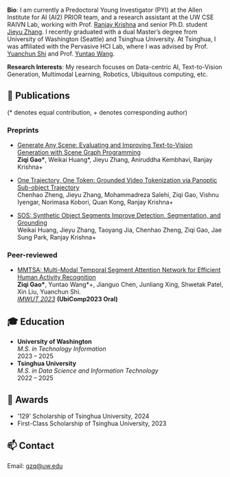 **Bio**: I am currently a Predoctoral Young Investigator (PYI) at the Allen Institute for AI (AI2) PRIOR team, and a research assistant at the UW CSE RAIVN Lab, working with Prof. [Ranjay Krishna](http://www.ranjaykrishna.com/index.html) and senior Ph.D. student [Jieyu Zhang](https://jieyuz2.github.io/). I recently graduated with a dual Master’s degree from University of Washington (Seattle) and Tsinghua University. At Tsinghua, I was affiliated with the Pervasive HCI Lab, where I was advised by Prof. [Yuanchun Shi](https://www.cs.tsinghua.edu.cn/csen/info/1306/4332.htm) and Prof. [Yuntao Wang](https://pi.cs.tsinghua.edu.cn/lab/people/YuntaoWang/en/). 

<!-- I am a predoctoral young investigator in AI2. third-year dual-degree Master’s student pursuing an MS in Technology Innovation at the University of Washington (Seattle) and an MS in Engineering (Data Science & IT) at Tsinghua University. At Tsinghua, I am affiliated with the Pervasive HCI Lab, where I am advised by Prof. [Yuanchun Shi](https://www.cs.tsinghua.edu.cn/csen/info/1306/4332.htm) and Prof. [Yuntao Wang](https://pi.cs.tsinghua.edu.cn/lab/people/YuntaoWang/en/). Concurrently, I am a research assistant at the UW CSE RAIVN Lab, under the supervision of Prof. [Ranjay Krishna](http://www.ranjaykrishna.com/index.html) and senior Ph.D. student [Jieyu Zhang](https://jieyuz2.github.io/).  -->

**Research Interests**: My research focuses on Data-centric AI, Text-to-Vision Generation, Multimodal Learning, Robotics, Ubiquitous computing, etc.

<!-- ## 📝 Selected Publications -->
## 📝 Publications
(* denotes equal contribution, + denotes corresponding author)
### Preprints
- [Generate Any Scene: Evaluating and Improving Text-to-Vision Generation with Scene Graph Programming](https://arxiv.org/abs/2412.08221)
<br>**Ziqi Gao\***, Weikai Huang\*, Jieyu Zhang, Aniruddha Kembhavi, Ranjay Krishna\+

- [One Trajectory, One Token: Grounded Video Tokenization via Panoptic Sub-object Trajectory](https://arxiv.org/abs/2505.23617)
<br>Chenhao Zheng, Jieyu Zhang, Mohammadreza Salehi, Ziqi Gao, Vishnu Iyengar, Norimasa Kobori, Quan Kong, Ranjay Krishna\+

- [SOS: Synthetic Object Segments Improve Detection, Segmentation, and Grounding](https://arxiv.org/)
<br>Weikai Huang, Jieyu Zhang, Taoyang Jia, Chenhao Zheng, Ziqi Gao, Jae Sung Park, Ranjay Krishna\+

### Peer-reviewed
- [MMTSA: Multi-Modal Temporal Segment Attention Network for Efficient Human Activity Recognition](https://dl.acm.org/doi/10.1145/3610872)
<br>**Ziqi Gao\***, Yuntao Wang\*\+, Jianguo Chen, Junliang Xing, Shwetak Patel, Xin Liu, Yuanchun Shi.
<br><ins>*IMWUT 2023*</ins> **(UbiComp2023 Oral)**

## 🎓 Education
- **University of Washington**  
  *M.S. in Technology Information*  
  2023 – 2025
- **Tsinghua University**  
  *M.S. in Data Science and Information Technology*  
  2022 – 2025

  
## 🏅 Awards
- '129' Scholarship of Tsinghua University, 2024
- First-Class Scholarship of Tsinghua University, 2023



## 📫 Contact
Email: gzq@uw.edu
